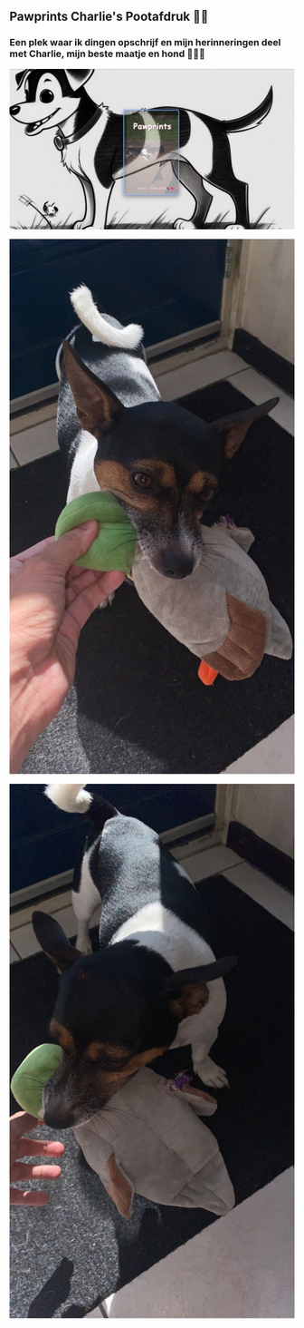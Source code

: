 ## Pawprints Charlie's Pootafdruk 🐕‍🦺
### Een plek waar ik dingen opschrijf en mijn herinneringen deel met Charlie, mijn beste maatje en hond 🦴💘🐾
![Charlie1](https://github.com/darryldejong/readme-assets/blob/30679a5dde5912b393cde1097789891977d8dd86/pawprints.png)

![Charlie2](https://github.com/darryldejong/readme-assets/blob/f1a34213f45f5fc4028c00360156cde73aeed09c/charlieduck.jpg)

![Charlie3](https://github.com/darryldejong/readme-assets/blob/f1a34213f45f5fc4028c00360156cde73aeed09c/charlieduck2.jpg)
